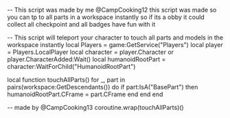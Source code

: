 -- This script was made by me @CampCooking12 this script was made so you can tp to all parts in a workspace instantly so if its a obby it could collect all checkpoint and all badges have fun with it 



-- This script will teleport your character to touch all parts and models in the workspace instantly
local Players = game:GetService("Players")
local player = Players.LocalPlayer
local character = player.Character or player.CharacterAdded:Wait()
local humanoidRootPart = character:WaitForChild("HumanoidRootPart")

local function touchAllParts()
    for _, part in pairs(workspace:GetDescendants()) do
        if part:IsA("BasePart") then
            humanoidRootPart.CFrame = part.CFrame
        end
    end
end

-- made by @CampCooking13
coroutine.wrap(touchAllParts)()
